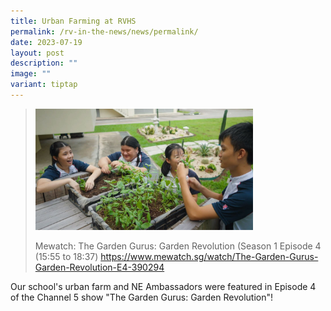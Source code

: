 ```yaml
---
title: Urban Farming at RVHS
permalink: /rv-in-the-news/news/permalink/
date: 2023-07-19
layout: post
description: ""
image: ""
variant: tiptap
---
```

<blockquote>
<div class="isomer-image-wrapper">
<img style="width: 75%;" height="auto" width="100%" alt="" src="/images/RVHSurbanfarm2.jpg">
</div>
<p>Mewatch: The Garden Gurus: Garden Revolution (Season 1 Episode 4 (15:55
to 18:37) <a href="https://www.mewatch.sg/watch/The-Garden-Gurus-Garden-Revolution-E4-390294" rel="noopener noreferrer nofollow" target="_blank">https://www.mewatch.sg/watch/The-Garden-Gurus-Garden-Revolution-E4-390294</a>
</p>
</blockquote>
<p>Our school's urban farm and NE Ambassadors were featured in Episode 4
of the Channel 5 show "The Garden Gurus: Garden Revolution"!</p>
<p></p>